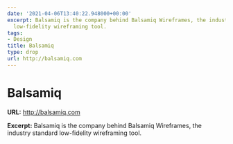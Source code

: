 ```yaml
---
date: '2021-04-06T13:40:22.948000+00:00'
excerpt: Balsamiq is the company behind Balsamiq Wireframes, the industry standard
  low-fidelity wireframing tool.
tags:
- Design
title: Balsamiq
type: drop
url: http://balsamiq.com
---
```


# Balsamiq

**URL:** http://balsamiq.com

**Excerpt:** Balsamiq is the company behind Balsamiq Wireframes, the industry standard low-fidelity wireframing tool.

